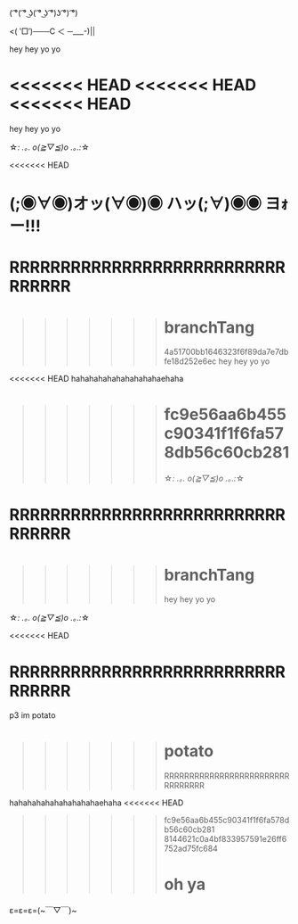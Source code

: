 ( ͡°( ͡° ͜ʖ( ͡° ͜ʖ ͡°)ʖ ͡°) ͡°)

<( ‵□′)───C ＜ ─\_\_\_-)||

hey hey yo yo

<<<<<<< HEAD
<<<<<<< HEAD
<<<<<<< HEAD
=======
hey hey yo yo

☆*: .｡. o(≧▽≦)o .｡.:*☆

<<<<<<< HEAD

# (;◉∀◉)オッ(∀◉)◉ ハッ(;∀)◉◉ ヨｫー!!!

# RRRRRRRRRRRRRRRRRRRRRRRRRRRRRRRRR

> > > > > > > # branchTang
> > > > > > >
> > > > > > > 4a51700bb1646323f6f89da7e7dbfe18d252e6ec
> > > > > > > hey hey yo yo

<<<<<<< HEAD
hahahahahahahahahahaehaha

> > > > > > > # fc9e56aa6b455c90341f1f6fa578db56c60cb281
> > > > > > >
> > > > > > > ☆*: .｡. o(≧▽≦)o .｡.:*☆

# RRRRRRRRRRRRRRRRRRRRRRRRRRRRRRRRR

> > > > > > > # branchTang
> > > > > > >
> > > > > > > hey hey yo yo

☆*: .｡. o(≧▽≦)o .｡.:*☆

<<<<<<< HEAD

# RRRRRRRRRRRRRRRRRRRRRRRRRRRRRRRRR

p3 im potato

> > > > > > > # potato
> > > > > > >
> > > > > > > RRRRRRRRRRRRRRRRRRRRRRRRRRRRRRRRR

hahahahahahahahahahaehaha
<<<<<<< HEAD

> > > > > > > fc9e56aa6b455c90341f1f6fa578db56c60cb281
> > > > > > > 8144621c0a4bf833957591e26ff6752ad75fc684
> > > > > > >
> > > > > > > # oh ya


ε=ε=ε=(~￣▽￣)~
